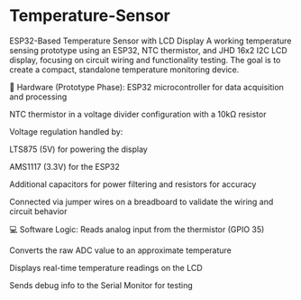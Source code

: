 # Temperature-Sensor
ESP32-Based Temperature Sensor with LCD Display
A working temperature sensing prototype using an ESP32, NTC thermistor, and JHD 16x2 I2C LCD display, focusing on circuit wiring and functionality testing. The goal is to create a compact, standalone temperature monitoring device.

🔌 Hardware (Prototype Phase):
ESP32 microcontroller for data acquisition and processing

NTC thermistor in a voltage divider configuration with a 10kΩ resistor

Voltage regulation handled by:

LTS875 (5V) for powering the display

AMS1117 (3.3V) for the ESP32

Additional capacitors for power filtering and resistors for accuracy

Connected via jumper wires on a breadboard to validate the wiring and circuit behavior

💻 Software Logic:
Reads analog input from the thermistor (GPIO 35)

Converts the raw ADC value to an approximate temperature

Displays real-time temperature readings on the LCD

Sends debug info to the Serial Monitor for testing



